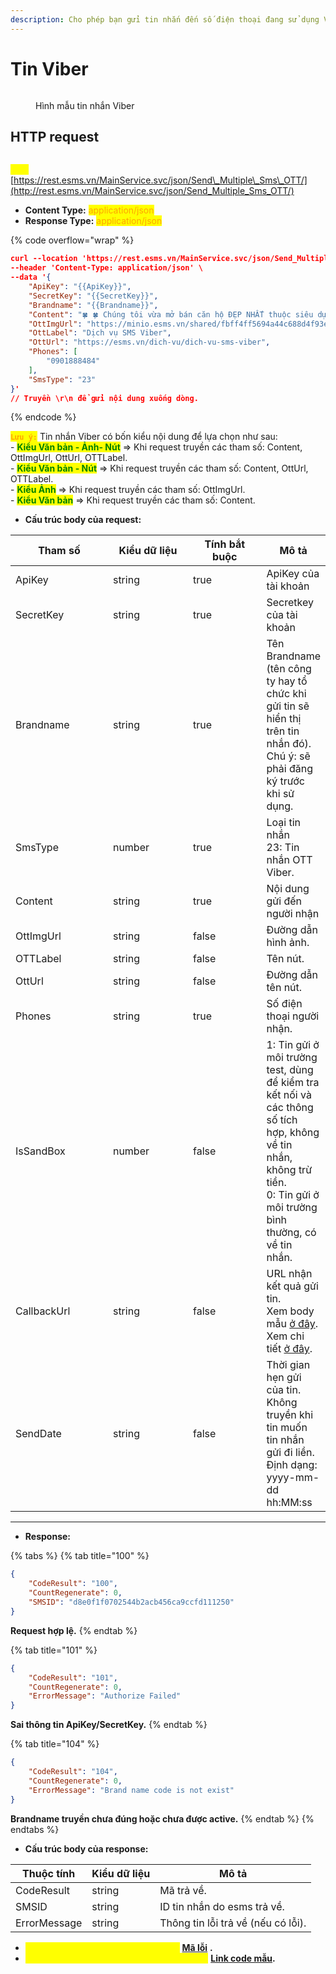 ```yaml
---
description: Cho phép bạn gửi tin nhắn đến số điện thoại đang sử dụng Viber.
---
```


# Tin Viber



<figure><img src="../../.gitbook/assets/hình lên viber.png" alt=""><figcaption><p>Hình mẫu tin nhắn Viber</p></figcaption></figure>

## HTTP request

\
<mark style="color:yellow;">**`POST`**</mark> [https://rest.esms.vn/MainService.svc/json/Send\_Multiple\_Sms\_OTT/](http://rest.esms.vn/MainService.svc/json/Send_Multiple_Sms_OTT/)

* **Content Type:** <mark style="color:orange;">application/json</mark>
* **Response Type:** <mark style="color:orange;">application/json</mark>

{% code overflow="wrap" %}
```json
curl --location 'https://rest.esms.vn/MainService.svc/json/Send_Multiple_Sms_OTT/' \
--header 'Content-Type: application/json' \
--data '{
    "ApiKey": "{{ApiKey}}",
    "SecretKey": "{{SecretKey}}",
    "Brandname": "{{Brandname}}",
    "Content": "🍀 🍀 Chúng tôi vừa mở bán căn hộ ĐẸP NHẤT thuộc siêu dự án- Đất nền sổ đỏ sở hữu lâu dài.\r\n🌼 🌼 THANH TOÁN 15%  SỞ HỮU ngay Căn Hộ hiện đại & đẳng cấp nhất. 🏚 🏚  ƯU ĐÃI GIỮ CHỔ SỚM 3% cùng CHIẾT KHẤU lên đến 15%.\r\n🔆 🔆   CĂN ĐẸP GIÁ TỐT cho khách hàng nhanh tay booking. NHẬN BÁO GIÁ NGAY!! 🍀 🍀🍀",
    "OttImgUrl": "https://minio.esms.vn/shared/fbff4ff5694a44c688d4f93eda4572af.png",
    "OttLabel": "Dịch vụ SMS Viber",
    "OttUrl": "https://esms.vn/dich-vu/dich-vu-sms-viber",
    "Phones": [
        "0901888484"
    ],
    "SmsType": "23"
}'
// Truyền \r\n để gửi nội dung xuống dòng.
```
{% endcode %}

<mark style="color:orange;">**`Lưu ý:`**</mark> Tin nhắn Viber có bốn kiểu nội dung để lựa chọn như sau:\
\- <mark style="color:green;">**Kiểu Văn bản - Ảnh- Nút**</mark> => Khi request truyền các tham số: Content, OttImgUrl, OttUrl, OTTLabel.\
\- <mark style="color:green;">**Kiểu Văn bản - Nút**</mark> => Khi request truyền các tham số: Content, OttUrl, OTTLabel.\
\- <mark style="color:green;">**Kiểu Ảnh**</mark> => Khi request truyền các tham số: OttImgUrl.\
\- <mark style="color:green;">**Kiểu Văn bản**</mark> => Khi request truyền các tham số: Content.

* **Cấu trúc body của request:**

<table><thead><tr><th width="175">Tham số</th><th width="148">Kiểu dữ liệu</th><th width="143" data-type="checkbox">Tính bắt buộc</th><th>Mô tả</th></tr></thead><tbody><tr><td>ApiKey</td><td>string</td><td>true</td><td>ApiKey của tài khoản</td></tr><tr><td>SecretKey</td><td>string</td><td>true</td><td>Secretkey của tài khoản</td></tr><tr><td>Brandname</td><td>string</td><td>true</td><td>Tên Brandname (tên công ty hay tổ chức khi gửi tin sẽ hiển thị trên tin nhắn đó). Chú ý: sẽ phải đăng ký trước khi sử dụng.</td></tr><tr><td>SmsType</td><td>number</td><td>true</td><td>Loại tin nhắn<br>23: Tin nhắn OTT Viber.</td></tr><tr><td>Content</td><td>string</td><td>true</td><td>Nội dung gửi đến người nhận</td></tr><tr><td>OttImgUrl</td><td>string</td><td>false</td><td>Đường dẫn hình ảnh.</td></tr><tr><td>OTTLabel</td><td>string</td><td>false</td><td>Tên nút.</td></tr><tr><td>OttUrl</td><td>string</td><td>false</td><td>Đường dẫn tên nút.</td></tr><tr><td>Phones</td><td>string</td><td>true</td><td>Số điện thoại người nhận.</td></tr><tr><td>IsSandBox</td><td>number</td><td>false</td><td>1: Tin gửi ở môi trường test, dùng để kiểm tra kết nối và các thông số tích hợp, không về tin nhắn, không trừ tiền.<br>0: Tin gửi ở môi trường bình thường, có về tin nhắn.</td></tr><tr><td>CallbackUrl</td><td>string</td><td>false</td><td>URL nhận kết quả gửi tin. <br>Xem body mẫu <a href="https://samplefordevelopers.esms.vn/#6acfe1fc-8601-4bce-9549-65bf17f279b1">ở đây</a>. <br>Xem chi tiết <a href="https://developers-v2.esms.vn/esms-api/callback-url">ở đây</a>.</td></tr><tr><td>SendDate</td><td>string</td><td>false</td><td>Thời gian hẹn gửi của tin.<br>Không truyền khi tin muốn tin nhắn gửi đi liền.<br>Định dạng: yyyy-mm-dd hh:MM:ss</td></tr></tbody></table>

***

* **Response:**

{% tabs %}
{% tab title="100" %}
```json
{
    "CodeResult": "100",
    "CountRegenerate": 0,
    "SMSID": "d8e0f1f0702544b2acb456ca9ccfd111250"
}
```

**Request hợp lệ.**
{% endtab %}

{% tab title="101" %}
```json
{
    "CodeResult": "101",
    "CountRegenerate": 0,
    "ErrorMessage": "Authorize Failed"
}
```

**Sai thông tin ApiKey/SecretKey.**
{% endtab %}

{% tab title="104" %}
```json
{
    "CodeResult": "104",
    "CountRegenerate": 0,
    "ErrorMessage": "Brand name code is not exist"
}
```

**Brandname truyền chưa đúng hoặc chưa được active.**
{% endtab %}
{% endtabs %}

* **Cấu trúc body của response:**

| Thuộc tính   | Kiểu dữ liệu | Mô tả                              |
| ------------ | ------------ | ---------------------------------- |
| CodeResult   | string       | Mã trả về.                         |
| SMSID        | string       | ID tin nhắn do esms trả về.        |
| ErrorMessage | string       | Thông tin lỗi trả về (nếu có lỗi). |

* _<mark style="color:yellow;">**Thông tin chi tiết mã lỗi xem ở bảng:**</mark>_ [**Mã lỗi**](../bang-ma-loi.md) **.**
* _<mark style="color:yellow;">**Lấy code mẫu các ngôn ngữ trên Postman:**</mark>_ [**Link code mẫu**](https://samplefordevelopers.esms.vn/#9a4ce369-8f02-43cb-9693-f2e9ab827af3)**.**
